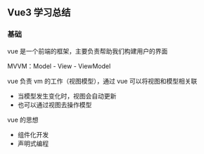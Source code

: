 ## Vue3 学习总结

### 基础

vue 是一个前端的框架，主要负责帮助我们构建用户的界面

MVVM：Model - View - ViewModel

vue 负责 vm 的工作（视图模型），通过 vue 可以将视图和模型相关联

-   当模型发生变化时，视图会自动更新
-   也可以通过视图去操作模型

vue 的思想

-   组件化开发
-   声明式编程
